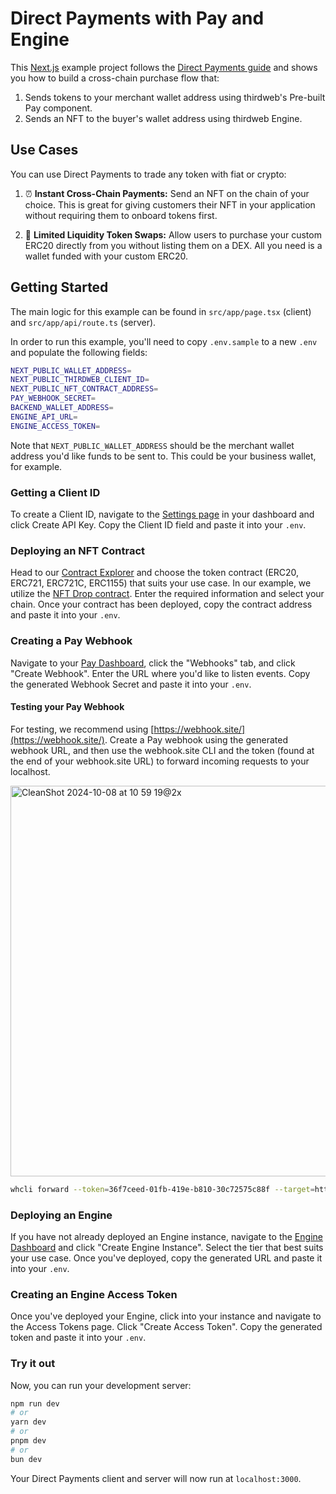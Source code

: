 # Direct Payments with Pay and Engine

This [Next.js](https://nextjs.org) example project follows the [Direct Payments guide](https://portal.thirdweb.com/connect/pay/guides/accept-direct-payments) and shows you how to build a cross-chain purchase flow that:

1. Sends tokens to your merchant wallet address using thirdweb's Pre-built Pay component.
2. Sends an NFT to the buyer's wallet address using thirdweb Engine.

## Use Cases

You can use Direct Payments to trade any token with fiat or crypto:

1. ⏰ **Instant Cross-Chain Payments:** Send an NFT on the chain of your choice. This is great for giving customers their NFT in your application without requiring them to onboard tokens first.

2. 🔁 **Limited Liquidity Token Swaps:** Allow users to purchase your custom ERC20 directly from you without listing them on a DEX. All you need is a wallet funded with your custom ERC20.

## Getting Started

The main logic for this example can be found in `src/app/page.tsx` (client) and `src/app/api/route.ts` (server).

In order to run this example, you'll need to copy `.env.sample` to a new `.env` and populate the following fields:

```bash
NEXT_PUBLIC_WALLET_ADDRESS=
NEXT_PUBLIC_THIRDWEB_CLIENT_ID=
NEXT_PUBLIC_NFT_CONTRACT_ADDRESS=
PAY_WEBHOOK_SECRET=
BACKEND_WALLET_ADDRESS=
ENGINE_API_URL=
ENGINE_ACCESS_TOKEN=
```

Note that `NEXT_PUBLIC_WALLET_ADDRESS` should be the merchant wallet address you'd like funds to be sent to. This could be your business wallet, for example.

### Getting a Client ID

To create a Client ID, navigate to the [Settings page](https://thirdweb.com/dashboard/settings/api-keys) in your dashboard and click Create API Key. Copy the Client ID field and paste it into your `.env`.

### Deploying an NFT Contract

Head to our [Contract Explorer](https://thirdweb.com/explore) and choose the token contract (ERC20, ERC721, ERC721C, ERC1155) that suits your use case. In our example, we utilize the [NFT Drop contract](https://thirdweb.com/thirdweb.eth/DropERC721). Enter the required information and select your chain. Once your contract has been deployed, copy the contract address and paste it into your `.env`.

### Creating a Pay Webhook

Navigate to your [Pay Dashboard](https://thirdweb.com/dashboard/connect/pay), click the "Webhooks" tab, and click "Create Webhook". Enter the URL where you'd like to listen events. Copy the generated Webhook Secret and paste it into your `.env`.

#### Testing your Pay Webhook

For testing, we recommend using [https://webhook.site/](https://webhook.site/). Create a Pay webhook using the generated webhook URL, and then use the webhook.site CLI and the token (found at the end of your webhook.site URL) to forward incoming requests to your localhost.

<img width="625" alt="CleanShot 2024-10-08 at 10 59 19@2x" src="https://github.com/user-attachments/assets/6556fe8a-2f02-4c9f-8748-b3b7a8319b99">

```bash
whcli forward --token=36f7ceed-01fb-419e-b810-30c72575c88f --target=http://localhost:3000/api
```

### Deploying an Engine

If you have not already deployed an Engine instance, navigate to the [Engine Dashboard](https://thirdweb.com/dashboard/engine) and click "Create Engine Instance". Select the tier that best suits your use case. Once you've deployed, copy the generated URL and paste it into your `.env`.

### Creating an Engine Access Token

Once you've deployed your Engine, click into your instance and navigate to the Access Tokens page. Click "Create Access Token". Copy the generated token and paste it into your `.env`.

### Try it out

Now, you can run your development server:

```bash
npm run dev
# or
yarn dev
# or
pnpm dev
# or
bun dev
```

Your Direct Payments client and server will now run at `localhost:3000`.
